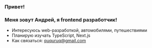### Привет!
### Меня зовут Андрей, я frontend разработчик!

- Интересуюсь web-разработкой, автомобилями, путешествиями
- Планирую изучать TypeScript, Next.js
- Как связаться: ququruq@gmail.com
